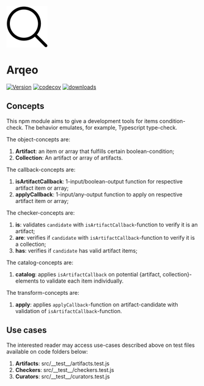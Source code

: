 ![investigate yourself](https://raw.githubusercontent.com/trouchet/arqeo/main/images/arqheo_tiny.png)
# Arqeo
[![Version](https://img.shields.io/npm/v/arqeo.svg)](https://www.npmjs.com/package/arqeo)
[![codecov](https://codecov.io/gh/trouchet/arqeo/branch/main/graph/badge.svg?token=55H8MVEJQJ)](https://codecov.io/gh/trouchet/arqeo)
[![downloads](https://img.shields.io/npm/dm/arqeo)](https://www.npmjs.com/package/arqeo)

## Concepts

This npm module aims to give a development tools for items condition-check. The behavior emulates, for example, Typescript type-check. 

The object-concepts are:

1. __Artifact__: an item or array that fulfills certain boolean-condition;
2. __Collection__: An artifact or array of artifacts.

The callback-concepts are:

1. __isArtifactCallback__: 1-input/boolean-output function for respective artifact item or array; 
2. __applyCallback__: 1-input/any-output function to apply on respective artifact item or array; 

The checker-concepts are:

1. __is__: validates `candidate` with `isArtifactCallback`-function to verify it is an artifact; 
2. __are__: verifies if `candidate` with `isArtifactCallback`-function to verify it is a collection;
3. __has__: verifies if `candidate` has valid artifact items;

The catalog-concepts are:

1. __catalog__: applies `isArtifactCallback` on potential {artifact, collection}-elements to validate each item individually.  

The transform-concepts are:

1. __apply__: applies `applyCallback`-function on artifact-candidate with validation of `isArtifactCallback`-function.

## Use cases

The interested reader may access use-cases described above on test files available on code folders below: 

1. __Artifacts__: src/\_\_test\_\_/artifacts.test.js
2. __Checkers__: src/\_\_test\_\_/checkers.test.js
3. __Curators__: src/\_\_test\_\_/curators.test.js

